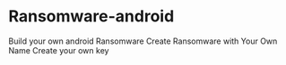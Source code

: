 # Ransomware-android
Build your own android Ransomware  Create Ransomware with Your Own Name  Create your own key
